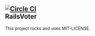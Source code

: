 [![Circle CI](https://circleci.com/gh/SunnyRails/rails_voter.svg?style=shield&circle-token=aa51701fe53fc68f4cc3705b3354fda11c9a0ce2)](https://circleci.com/gh/SunnyRails/rails_voter)  
RailsVoter
----------------------
  
This project rocks and uses MIT-LICENSE.
